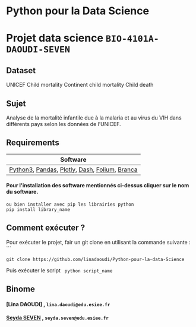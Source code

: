 # Python pour la Data Science
# Projet data science `BIO-4101A-DAOUDI-SEVEN`
## Dataset
UNICEF Child mortality
Continent child mortality
Child death

## Sujet 
Analyse de la mortalité infantile due à la malaria et au virus du VIH dans différents pays selon les données de l’UNICEF.

## Requirements

| Software  |
| ----------------- | 
|    [Python3](https://realpython.com/installing-python/),  [Pandas](https://pandas.pydata.org/pandas-docs/version/0.23.3/install.html),  [Plotly](https://plot.ly/python/getting-started/), [Dash](https://plot.ly/dash/), [Folium](https://python-visualization.github.io/folium/), [Branca](https://pypi.org/project/branca/)| 

#### Pour l'installation des software mentionnés ci-dessus cliquer sur le nom du software.
```
ou bien installer avec pip les librairies python
pip install library_name
```

## Comment exécuter ?
Pour exécuter le projet, fair un git clone en utilisant la commande suivante : ```
```
git clone https://github.com/linadaoudi/Python-pour-la-data-Science
```
Puis exécuter le script ``` python script_name```


## Binome 

#### [Lina DAOUDI] , `lina.daoudi@edu.esiee.fr`
#### [Seyda SEVEN]()  , `seyda.seven@edu.esiee.fr`

